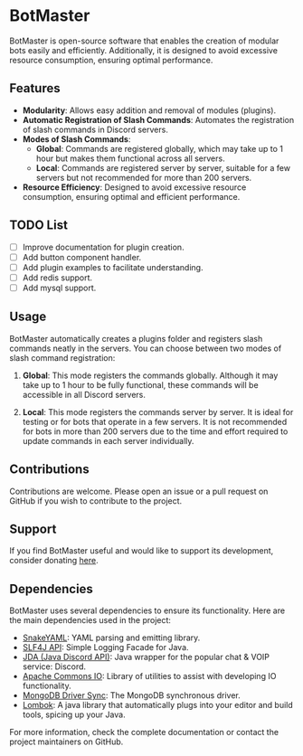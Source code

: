 # BotMaster

BotMaster is open-source software that enables the creation of modular bots easily and efficiently. Additionally, it is designed to avoid excessive resource consumption, ensuring optimal performance.

## Features

- **Modularity**: Allows easy addition and removal of modules (plugins).
- **Automatic Registration of Slash Commands**: Automates the registration of slash commands in Discord servers.
- **Modes of Slash Commands**:
  - **Global**: Commands are registered globally, which may take up to 1 hour but makes them functional across all servers.
  - **Local**: Commands are registered server by server, suitable for a few servers but not recommended for more than 200 servers.
- **Resource Efficiency**: Designed to avoid excessive resource consumption, ensuring optimal and efficient performance.

## TODO List

- [ ] Improve documentation for plugin creation.
- [ ] Add button component handler.
- [ ] Add plugin examples to facilitate understanding.
- [ ] Add redis support.
- [ ] Add mysql support.

## Usage

BotMaster automatically creates a plugins folder and registers slash commands neatly in the servers. You can choose between two modes of slash command registration:

1. **Global**: This mode registers the commands globally. Although it may take up to 1 hour to be fully functional, these commands will be accessible in all Discord servers.

2. **Local**: This mode registers the commands server by server. It is ideal for testing or for bots that operate in a few servers. It is not recommended for bots in more than 200 servers due to the time and effort required to update commands in each server individually.

## Contributions

Contributions are welcome. Please open an issue or a pull request on GitHub if you wish to contribute to the project.

## Support

If you find BotMaster useful and would like to support its development, consider donating [here](https://buymeacoffee.com/ifran2019).

## Dependencies

BotMaster uses several dependencies to ensure its functionality. Here are the main dependencies used in the project:

- [SnakeYAML](https://mvnrepository.com/artifact/org.yaml/snakeyaml/2.0): YAML parsing and emitting library.
- [SLF4J API](https://mvnrepository.com/artifact/org.slf4j/slf4j-api/1.7.32): Simple Logging Facade for Java.
- [JDA (Java Discord API)](https://mvnrepository.com/artifact/net.dv8tion/JDA/5.0.0-beta.24): Java wrapper for the popular chat & VOIP service: Discord.
- [Apache Commons IO](https://mvnrepository.com/artifact/commons-io/commons-io/2.11.0): Library of utilities to assist with developing IO functionality.
- [MongoDB Driver Sync](https://mvnrepository.com/artifact/org.mongodb/mongodb-driver-sync/4.8.2): The MongoDB synchronous driver.
- [Lombok](https://mvnrepository.com/artifact/org.projectlombok/lombok/1.18.32): A java library that automatically plugs into your editor and build tools, spicing up your Java.

For more information, check the complete documentation or contact the project maintainers on GitHub.